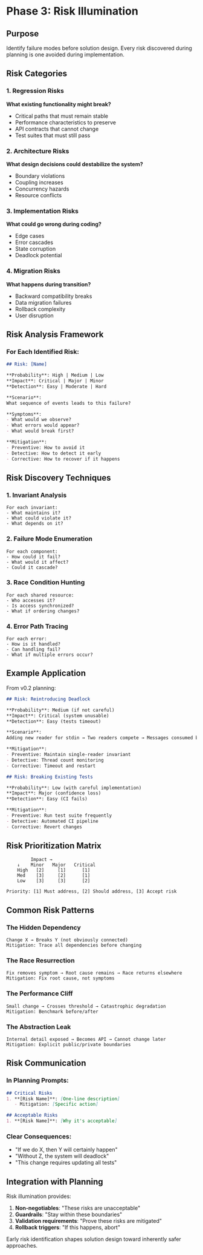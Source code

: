 # Phase 3: Risk Illumination

## Purpose
Identify failure modes before solution design. Every risk discovered during planning is one avoided during implementation.

## Risk Categories

### 1. Regression Risks
**What existing functionality might break?**
- Critical paths that must remain stable
- Performance characteristics to preserve
- API contracts that cannot change
- Test suites that must still pass

### 2. Architecture Risks
**What design decisions could destabilize the system?**
- Boundary violations
- Coupling increases
- Concurrency hazards
- Resource conflicts

### 3. Implementation Risks
**What could go wrong during coding?**
- Edge cases
- Error cascades
- State corruption
- Deadlock potential

### 4. Migration Risks
**What happens during transition?**
- Backward compatibility breaks
- Data migration failures
- Rollback complexity
- User disruption

## Risk Analysis Framework

### For Each Identified Risk:

```markdown
## Risk: [Name]

**Probability**: High | Medium | Low
**Impact**: Critical | Major | Minor
**Detection**: Easy | Moderate | Hard

**Scenario**: 
What sequence of events leads to this failure?

**Symptoms**:
- What would we observe?
- What errors would appear?
- What would break first?

**Mitigation**:
- Preventive: How to avoid it
- Detective: How to detect it early
- Corrective: How to recover if it happens
```

## Risk Discovery Techniques

### 1. Invariant Analysis
```
For each invariant:
- What maintains it?
- What could violate it?
- What depends on it?
```

### 2. Failure Mode Enumeration
```
For each component:
- How could it fail?
- What would it affect?
- Could it cascade?
```

### 3. Race Condition Hunting
```
For each shared resource:
- Who accesses it?
- Is access synchronized?
- What if ordering changes?
```

### 4. Error Path Tracing
```
For each error:
- How is it handled?
- Can handling fail?
- What if multiple errors occur?
```

## Example Application

From v0.2 planning:

```markdown
## Risk: Reintroducing Deadlock

**Probability**: Medium (if not careful)
**Impact**: Critical (system unusable)
**Detection**: Easy (tests timeout)

**Scenario**: 
Adding new reader for stdin → Two readers compete → Messages consumed by wrong reader → System deadlocks

**Mitigation**:
- Preventive: Maintain single-reader invariant
- Detective: Thread count monitoring
- Corrective: Timeout and restart

## Risk: Breaking Existing Tests

**Probability**: Low (with careful implementation)
**Impact**: Major (confidence loss)
**Detection**: Easy (CI fails)

**Mitigation**:
- Preventive: Run test suite frequently
- Detective: Automated CI pipeline
- Corrective: Revert changes
```

## Risk Prioritization Matrix

```
         Impact →
    ↓    Minor   Major   Critical
    High   [2]     [1]      [1]
    Med    [3]     [2]      [1]
    Low    [3]     [3]      [2]

Priority: [1] Must address, [2] Should address, [3] Accept risk
```

## Common Risk Patterns

### The Hidden Dependency
```
Change X → Breaks Y (not obviously connected)
Mitigation: Trace all dependencies before changing
```

### The Race Resurrection
```
Fix removes symptom → Root cause remains → Race returns elsewhere
Mitigation: Fix root cause, not symptoms
```

### The Performance Cliff
```
Small change → Crosses threshold → Catastrophic degradation
Mitigation: Benchmark before/after
```

### The Abstraction Leak
```
Internal detail exposed → Becomes API → Cannot change later
Mitigation: Explicit public/private boundaries
```

## Risk Communication

### In Planning Prompts:
```markdown
## Critical Risks
1. **[Risk Name]**: [One-line description]
   - Mitigation: [Specific action]

## Acceptable Risks
1. **[Risk Name]**: [Why it's acceptable]
```

### Clear Consequences:
- "If we do X, then Y will certainly happen"
- "Without Z, the system will deadlock"
- "This change requires updating all tests"

## Integration with Planning

Risk illumination provides:
1. **Non-negotiables**: "These risks are unacceptable"
2. **Guardrails**: "Stay within these boundaries"
3. **Validation requirements**: "Prove these risks are mitigated"
4. **Rollback triggers**: "If this happens, abort"

Early risk identification shapes solution design toward inherently safer approaches.